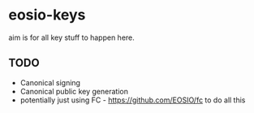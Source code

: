 # eosio-keys
aim is for all key stuff to happen here.

## TODO
- Canonical signing
- Canonical public key generation
- potentially just using FC - https://github.com/EOSIO/fc to do all this
